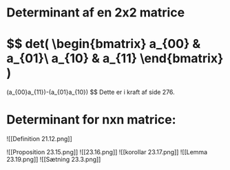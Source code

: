 # Determinant af en 2x2 matrice
$$
det(
\begin{bmatrix}
a_{00} & a_{01}\\
a_{10} & a_{11}
\end{bmatrix}
)
=
(a_{00}a_{11})-(a_{01}a_{10})
$$
Dette er i kraft af side 276.

# Determinant for nxn matrice:
![[Definition 21.12.png]]

![[Proposition 23.15.png]]
![[23.16.png]]
![[korollar 23.17.png]]
![[Lemma 23.19.png]]
![[Sætning 23.3.png]]
